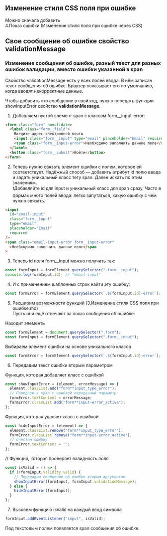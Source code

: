 ## Изменение стиля CSS поля при ошибке

Можно сначала добавить \
4.Показ ошибки (Изменение стиля поля при ошибке через CSS)

## Свое сообщение об ошибке свойство validationMessage

### Изменение сообщения об ошибке, разный текст для разных ошибок валидации, вместо ошибки указанной в span

Свойство validationMessage есть у всех полей ввода. В нём записан текст сообщения об ошибке. Браузер показывает его по умолчанию, когда вводят некорректные данные.

Чтобы добавить это сообщение в свой код, нужно передать функции showInputError свойство **validationMessage**.

1. Добавляем пустой элемент span с классом form\_\_input-error:

```html
<form class="form" novalidate>
  <label class="form__field">
    Введите адрес электронной почты
    <input class="form__input" type="email" placeholder="Email" required />
    <span class="form__input-error">Необходимо заполнить данное поле</span>
  </label>
  <button class="form__submit">Войти</button>
</form>
```

2. Теперь нужно связать элемент ошибки с полем, которое ей соответствует. Надёжный способ — добавить атрибут id полю ввода и задать уникальный класс тегу span. Далее искать по этим значениям. \
   ❗Добавляйте id для input и уникальный класс для span сразу. Часто в формах много полей ввода: легко запутаться, какую ошибку с чем нужно связать.

```html
<input
  id="email-input"
  class="form__input"
  type="email"
  placeholder="Email"
  required
/>
<span class="email-input-error form__input-error"
  >Необходимо заполнить данное поле</span
>
```

3. Теперь id поля form\_\_input можно получить так:

```javascript
const formInput = formElement.querySelector(".form__input");
console.log(formInput.id); // "email-input"
```

4. И с применением шаблонных строк найти эту ошибку:

```javascript
const formError = formElement.querySelector(`.${formInput.id}-error`);
```

5. Расширим возможности функций (3.Изменение стиля CSS поля при ошибке.md) \
   Пусть они ещё отвечают за показ сообщения об ошибке:

Находит элементы

```javascript
const formElement = document.querySelector(".form");
const formInput = formElement.querySelector(".form__input");
```

Выбираем элемент ошибки на основе уникального класса

```javascript
const formError = formElement.querySelector(`.${formInput.id}-error`);
```

6. Передадим текст ошибки вторым параметром

Функция, которая добавляет класс с ошибкой

```javascript
const showInputError = (element, errorMessage) => {
  element.classList.add("form**input_type_error");
  // Передаем в span с ошибкой переданный параметр
  formError.textContent = errorMessage;
  formError.classList.add("form**input-error_active");
};
```

Функция, которая удаляет класс с ошибкой

```javascript
const hideInputError = (element) => {
  element.classList.remove("form**input_type_error");
  formError.classList.remove("form**input-error_active");
  // Очистим ошибку
  formError.textContent = "";
};
```

// Функция, которая проверяет валидность поля

```javascript
const isValid = () => {
  if (!formInput.validity.valid) {
    // Передадим сообщение об ошибке вторым аргументом
    showInputError(formInput, formInput.validationMessage);
  } else {
    hideInputError(formInput);
  }
};
```

7. Вызовем функцию isValid на каждый ввод символа

```javascript
formInput.addEventListener("input", isValid);
```

Под текстовым полем появляется span сообщения об ошибке.
